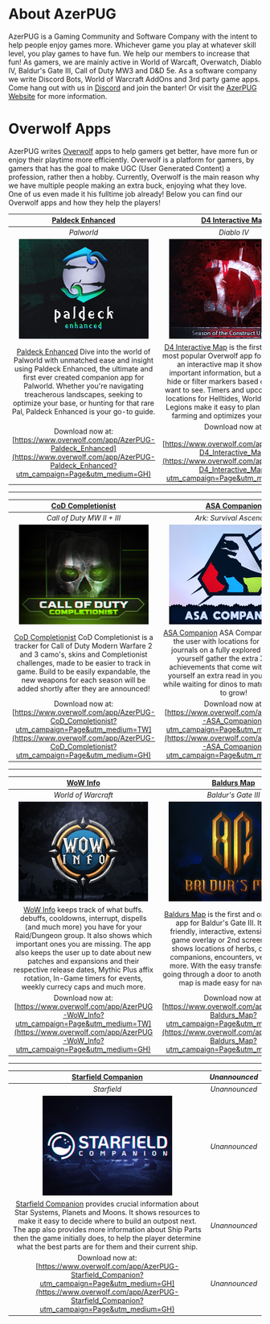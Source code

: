 # About AzerPUG
AzerPUG is a Gaming Community and Software Company with the intent to help people enjoy games more. Whichever game you play at whatever skill level, you play games to have fun. We help our members to increase that fun! As gamers, we are mainly active in World of Warcaft, Overwatch, Diablo IV, Baldur's Gate III, Call of Duty MW3 and D&D 5e. As a software company we write Discord Bots, World of Warcraft AddOns and 3rd party game apps. Come hang out with us in [Discord](https://www.azerpug.com/discord) and join the banter! Or visit the [AzerPUG Website](https://www.azerpug.com/) for more information.

# Overwolf Apps
AzerPUG writes [Overwolf](https://www.overwolf.com/) apps to help gamers get better, have more fun or enjoy their playtime more efficiently. Overwolf is a platform for gamers, by gamers that has the goal to make UGC (User Generated Content) a profession, rather then a hobby. Currently, Overwolf is the main reason why we have multiple people making an extra buck, enjoying what they love. One of us even made it his fulltime job already! Below you can find our Overwolf apps and how they help the players!

| [Paldeck Enhanced](https://www.overwolf.com/app/AzerPUG-Paldeck_Enhanced?utm_campaign=Page&utm_medium=GH) | [D4 Interactive Map](https://www.overwolf.com/app/AzerPUG-D4_Interactive_Map?utm_campaign=Page&utm_medium=GH) |
| :----: | :----: |
| *Palworld* | *Diablo IV* |
| [![](https://github.com/AzerPUG/AZP-Files/blob/main/OWStorePanels/PDE.jpg?raw=true "")](https://www.overwolf.com/app/AzerPUG-Paldeck_Enhanced?utm_campaign=Page&utm_medium=GH "") | [![](https://github.com/AzerPUG/AZP-Files/blob/main/OWStorePanels/D4IM.jpg?raw=true "")](https://www.overwolf.com/app/AzerPUG-D4_Interactive_Map?utm_campaign=Page&utm_medium=GH "") |
| [Paldeck Enhanced](https://www.overwolf.com/app/AzerPUG-Paldeck_Enhanced?utm_campaign=Page&utm_medium=GH) Dive into the world of Palworld with unmatched ease and insight using Paldeck Enhanced, the ultimate and first ever created companion app for Palworld. Whether you're navigating treacherous landscapes, seeking to optimize your base, or hunting for that rare Pal, Paldeck Enhanced is your go-to guide. | [D4 Interactive Map](https://www.overwolf.com/app/AzerPUG-D4_Interactive_Map?utm_campaign=Page&utm_medium=GH) is the first created and most popular Overwolf app for Diablo 4. As an interactive map it shows you all important information, but also lets you hide or filter markers based on what you want to see. Timers and upcoming spawn locations for Helltides, World Bosses and Legions make it easy to plan around your farming and optimizes your play time. |
| Download now at:<br/>[https://www.overwolf.com/app/AzerPUG-Paldeck_Enhanced](https://www.overwolf.com/app/AzerPUG-Paldeck_Enhanced?utm_campaign=Page&utm_medium=GH) | Download now at:<br/><br/>[https://www.overwolf.com/app/AzerPUG-D4_Interactive_Map](https://www.overwolf.com/app/AzerPUG-D4_Interactive_Map?utm_campaign=Page&utm_medium=GH) |

<hr/>

| [CoD Completionist](https://www.overwolf.com/app/AzerPUG-CoD_Completionist?utm_campaign=Page&utm_medium=GH) | [ASA Companion](https://www.overwolf.com/app/AzerPUG-ASA_Companion?utm_campaign=Page&utm_medium=GH) |
| :----: | :----: |
| *Call of Duty MW II + III* | *Ark: Survival Ascended* |
| [![](https://github.com/AzerPUG/AZP-Files/blob/main/OWStorePanels/CoDC.jpg?raw=true "")](https://www.overwolf.com/app/AzerPUG-CoD_Completionist?utm_campaign=Page&utm_medium=GH) | [![](https://github.com/AzerPUG/AZP-Files/blob/main/OWStorePanels/ASAC.jpg?raw=true "")](https://www.overwolf.com/app/AzerPUG-ASA_Companion?utm_campaign=Page&utm_medium=GH) |
| [CoD Completionist](https://www.overwolf.com/app/AzerPUG-CoD_Completionist?utm_campaign=Page&utm_medium=GH) CoD Completionist is a tracker for Call of Duty Modern Warfare 2 and 3 camo's, skins and Completionist challenges, made to be easier to track in game. Build to be easily expandable, the new weapons for each season will be added shortly after they are announced! | [ASA Companion](https://www.overwolf.com/app/AzerPUG-ASA_Companion?utm_campaign=Page&utm_medium=GH) ASA Companion provides the user with locations for notes and journals on a fully explored map. Help yourself gather the extra XP or the achievements that come with it, or give yourself an extra read in your downtime while waiting for dinos to mature or cropse to grow! |
| Download now at: [https://www.overwolf.com/app/AzerPUG-CoD_Completionist?utm_campaign=Page&utm_medium=TW](https://www.overwolf.com/app/AzerPUG-CoD_Completionist?utm_campaign=Page&utm_medium=GH) | Download now at: [https://www.overwolf.com/app/AzerPUG-ASA_Companion?utm_campaign=Page&utm_medium=GH](https://www.overwolf.com/app/AzerPUG-ASA_Companion?utm_campaign=Page&utm_medium=GH) |

<hr/>

| [WoW Info](https://www.overwolf.com/app/AzerPUG-WoW_Info?utm_campaign=Page&utm_medium=GH) | [Baldurs Map](https://www.overwolf.com/app/AzerPUG-Baldurs_Map?utm_campaign=Page&utm_medium=GH) |
| :----: | :----: |
| *World of Warcraft* | *Baldur's Gate III* |
| [![](https://github.com/AzerPUG/AZP-Files/blob/main/OWStorePanels/WoWI.jpg?raw=true "")](https://www.overwolf.com/app/AzerPUG-WoW_Info?utm_campaign=Page&utm_medium=GH) | [![](https://github.com/AzerPUG/AZP-Files/blob/main/OWStorePanels/BGM.jpg?raw=true "")](https://www.overwolf.com/app/AzerPUG-Baldurs_Map?utm_campaign=Page&utm_medium=GH) |
| [WoW Info](https://www.overwolf.com/app/AzerPUG-WoW_Info?utm_campaign=Page&utm_medium=GH) keeps track of what buffs. debuffs, cooldowns, interrupt, dispells (and much more) you have for your Raid/Dungeon group. It also shows which important ones you are missing. The app also keeps the user up to date about new patches and expansions and their respective release dates, Mythic Plus affix rotation, In-Game timers for events, weekly currecy caps and much more. | [Baldurs Map](https://www.overwolf.com/app/AzerPUG-Baldurs_Map?utm_campaign=Page&utm_medium=GH) is the first and only Overwolf app for Baldur's Gate III. It is a user friendly, interactive, extensive map for game overlay or 2nd screen. The app shows locations of herbs, containers, companions, encounters, vendors and more. With the easy transfer locations, going through a door to another part of the map is made easy for navigation. | 
| Download now at: [https://www.overwolf.com/app/AzerPUG-WoW_Info?utm_campaign=Page&utm_medium=TW](https://www.overwolf.com/app/AzerPUG-WoW_Info?utm_campaign=Page&utm_medium=GH) | Download now at: [https://www.overwolf.com/app/AzerPUG-Baldurs_Map?utm_campaign=Page&utm_medium=GH](https://www.overwolf.com/app/AzerPUG-Baldurs_Map?utm_campaign=Page&utm_medium=GH) |

<hr/>

| [Starfield Companion](https://www.overwolf.com/app/AzerPUG-Starfield_Companion?utm_campaign=Page&utm_medium=GH) | *Unannounced* |
| :----: | :----: |
| *Starfield* | *Unannounced* |
| [![](https://github.com/AzerPUG/AZP-Files/blob/main/OWStorePanels/SFC.jpg?raw=true "")](https://www.overwolf.com/app/AzerPUG-Starfield_Companion?utm_campaign=Page&utm_medium=GH) |*Unannounced* |
| [Starfield Companion](https://www.overwolf.com/app/AzerPUG-Starfield_Companion?utm_campaign=Page&utm_medium=GH) provides crucial information about Star Systems, Planets and Moons. It shows resources to make it easy to decide where to build an outpost next. The app also provides more information about Ship Parts then the game initially does, to help the player determine what the best parts are for them and their current ship. | *Unannounced* |
| Download now at: [https://www.overwolf.com/app/AzerPUG-Starfield_Companion?utm_campaign=Page&utm_medium=GH](https://www.overwolf.com/app/AzerPUG-Starfield_Companion?utm_campaign=Page&utm_medium=GH) | *Unannounced* |
